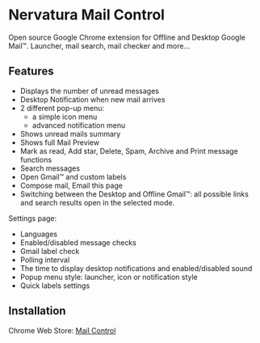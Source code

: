 Nervatura Mail Control
======================

Open source Google Chrome extension for Offline and Desktop Google Mail™. Launcher, mail search, mail checker and more...

## Features

* Displays the number of unread messages
* Desktop Notification when new mail arrives
* 2 different pop-up menu:
  * a simple icon menu 
  * advanced notification menu
* Shows unread mails summary
* Shows full Mail Preview
* Mark as read, Add star, Delete, Spam, Archive and Print message functions
* Search messages
* Open Gmail™ and custom labels
* Compose mail, Email this page
* Switching between the Desktop and Offline Gmail™: all possible links and search results open in the selected mode.

Settings page:
* Languages
* Enabled/disabled message checks
* Gmail label check
* Polling interval
* The time to display desktop notifications and enabled/disabled sound
* Popup menu style: launcher, icon or notification style
* Quick labels settings

## Installation

Chrome Web Store:
 [Mail Control](https://chrome.google.com/webstore/detail/ejlhiijedldjjdmjgfiainenegbkokhn)
